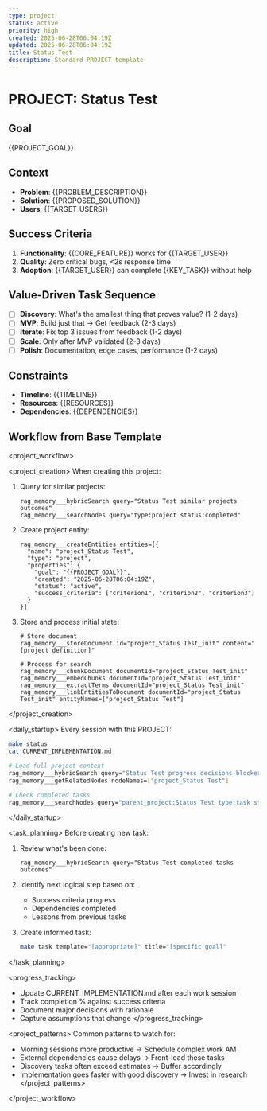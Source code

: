 ```yaml
---
type: project
status: active
priority: high
created: 2025-06-28T06:04:19Z
updated: 2025-06-28T06:04:19Z
title: Status Test
description: Standard PROJECT template
---
```


# PROJECT: Status Test

## Goal
{{PROJECT_GOAL}}

## Context
- **Problem**: {{PROBLEM_DESCRIPTION}}
- **Solution**: {{PROPOSED_SOLUTION}}
- **Users**: {{TARGET_USERS}}

## Success Criteria
1. **Functionality**: {{CORE_FEATURE}} works for {{TARGET_USER}}
2. **Quality**: Zero critical bugs, <2s response time
3. **Adoption**: {{TARGET_USER}} can complete {{KEY_TASK}} without help

## Value-Driven Task Sequence
- [ ] **Discovery**: What's the smallest thing that proves value? (1-2 days)
- [ ] **MVP**: Build just that → Get feedback (2-3 days)
- [ ] **Iterate**: Fix top 3 issues from feedback (1-2 days)
- [ ] **Scale**: Only after MVP validated (2-3 days)
- [ ] **Polish**: Documentation, edge cases, performance (1-2 days)

## Constraints
- **Timeline**: {{TIMELINE}}
- **Resources**: {{RESOURCES}}
- **Dependencies**: {{DEPENDENCIES}}

## Workflow from Base Template
<project_workflow>

<project_creation>
When creating this project:
1. Query for similar projects:
   ```
   rag_memory___hybridSearch query="Status Test similar projects outcomes"
   rag_memory___searchNodes query="type:project status:completed"
   ```

2. Create project entity:
   ```
   rag_memory___createEntities entities=[{
     "name": "project_Status Test",
     "type": "project",
     "properties": {
       "goal": "{{PROJECT_GOAL}}",
       "created": "2025-06-28T06:04:19Z",
       "status": "active",
       "success_criteria": ["criterion1", "criterion2", "criterion3"]
     }
   }]
   ```

3. Store and process initial state:
   ```
   # Store document
   rag_memory___storeDocument id="project_Status Test_init" content="[project definition]"
   
   # Process for search
   rag_memory___chunkDocument documentId="project_Status Test_init"
   rag_memory___embedChunks documentId="project_Status Test_init"
   rag_memory___extractTerms documentId="project_Status Test_init"
   rag_memory___linkEntitiesToDocument documentId="project_Status Test_init" entityNames=["project_Status Test"]
   ```
</project_creation>

<daily_startup>
Every session with this PROJECT:
```bash
make status
cat CURRENT_IMPLEMENTATION.md

# Load full project context
rag_memory___hybridSearch query="Status Test progress decisions blockers"
rag_memory___getRelatedNodes nodeNames=["project_Status Test"]

# Check completed tasks
rag_memory___searchNodes query="parent_project:Status Test type:task status:completed"
```
</daily_startup>

<task_planning>
Before creating new task:
1. Review what's been done:
   ```
   rag_memory___hybridSearch query="Status Test completed tasks outcomes"
   ```

2. Identify next logical step based on:
   - Success criteria progress
   - Dependencies completed
   - Lessons from previous tasks

3. Create informed task:
   ```bash
   make task template="[appropriate]" title="[specific goal]"
   ```
</task_planning>

<progress_tracking>
- Update CURRENT_IMPLEMENTATION.md after each work session
- Track completion % against success criteria
- Document major decisions with rationale
- Capture assumptions that change
</progress_tracking>

<project_patterns>
Common patterns to watch for:
- Morning sessions more productive → Schedule complex work AM
- External dependencies cause delays → Front-load these tasks
- Discovery tasks often exceed estimates → Buffer accordingly
- Implementation goes faster with good discovery → Invest in research
</project_patterns>

</project_workflow>
